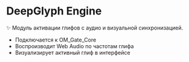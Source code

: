 # DeepGlyph Engine
✨ Модуль активации глифов с аудио и визуальной синхронизацией.
- Подключается к OM_Gate_Core
- Воспроизводит Web Audio по частотам глифа
- Визуализирует активный глиф в интерфейсе
